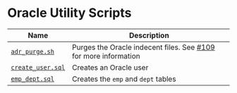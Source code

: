 # Oracle Utility Scripts

Name | Description
--- | ---
[`adr_purge.sh`](adr_purge.sh) | Purges the Oracle indecent files. See [#109](/../../issues/109) for more information
[`create_user.sql`](create_user.sql) | Creates an Oracle user
[`emp_dept.sql`](emp_dept.sql) | Creates the `emp` and `dept` tables

